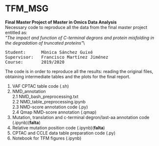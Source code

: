 # TFM_MSG
**Final Master Project of Master in Omics Data Analysis**\
Necessary code to reproduce all the data from the final master project entitled as:\
*"The impact and function of C-terminal degrons and protein misfolding in the degradation of truncated proteins"*\
<pre>
Student:      Mònica Sánchez Guixé
Supervisor:   Francisco Martínez Jiménez
Course:       2019/2020
</pre>

The code is in order to reproduce all the results: reading the original files, obtaining intermediate tables and the plots for the final report.

1. VAF CPTAC table code (.sh)
2. NMD_annotation\
  2.1 NMD_bash_preprocessing.txt\
  2.2 NMD_table_preprocessing.ipynb\
  2.3 NMD-score annotation code (.py)\
  2.4 Qmap NMD-score annotation (.qmap)
3. Mutation, translation and c-terminal degron/last-aa annotation code (.ipynb)(**falta**)
4. Relative mutation position code (.ipynb)(**falta**)
5. CPTAC and CCLE data table preparation code (.py)
6. Notebook for TFM figures (.ipynb)
